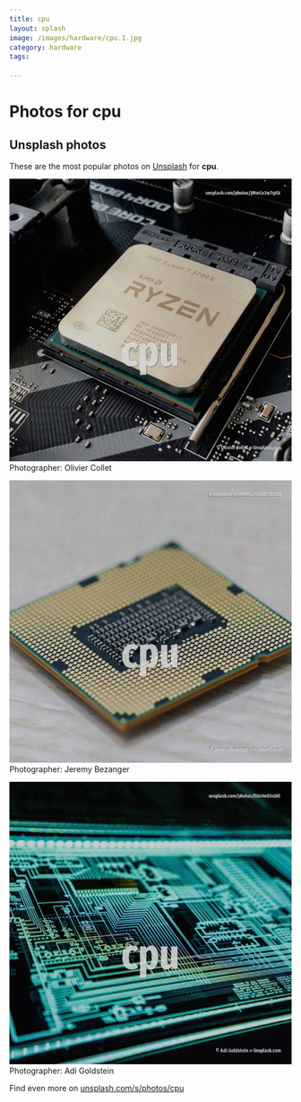 ```yaml
---
title: cpu
layout: splash
image: /images/hardware/cpu.1.jpg
category: hardware
tags:

---
```

# Photos for cpu
 
## Unsplash photos
These are the most popular photos on [Unsplash](https://unsplash.com) for **cpu**.
 
![cpu](/images/hardware/cpu.1.jpg)
Photographer:  Olivier Collet
 
![cpu](/images/hardware/cpu.2.jpg)
Photographer:  Jeremy Bezanger
 
![cpu](/images/hardware/cpu.3.jpg)
Photographer:  Adi Goldstein
 
Find even more on [unsplash.com/s/photos/cpu](https://unsplash.com/s/photos/cpu)
 

